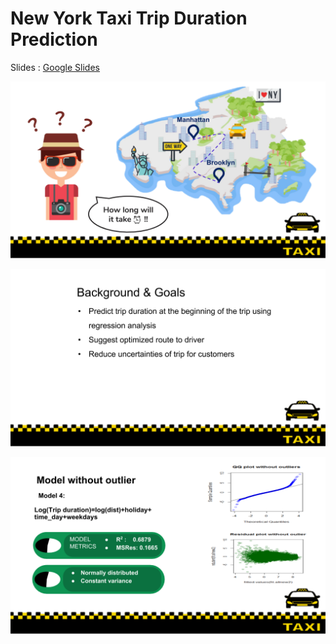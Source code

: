 # New York Taxi Trip Duration Prediction

Slides : [Google Slides](https://docs.google.com/presentation/d/1j8FbANxnB0zbrQXxCa0fUKQGR8HyyjkHoTIQOxVsBss/edit?usp=sharing)

![Problem](https://github.com/athuly/New-York-Taxi-Cab-Data/blob/master/Images/NYC%20Taxi%20Trip%20Time%20Prediction.png)

![Goals](https://github.com/athuly/New-York-Taxi-Cab-Data/blob/master/Images/NYC%20Taxi%20Trip%20Time%20Prediction%20(1).png)

![Result](https://github.com/athuly/New-York-Taxi-Cab-Data/blob/master/Images/NYC%20Taxi%20Trip%20Time%20Prediction%20(2).png)
